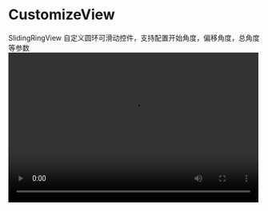 # CustomizeView
SlidingRingView 自定义圆环可滑动控件，支持配置开始角度，偏移角度，总角度等参数
<video src="https://github.com/GitJoBo/CustomizeView/blob/master/demonstrate.mp4" controls="controls" width="500" height="300">您的浏览器不支持播放该视频！</video>

